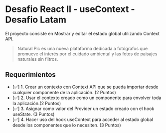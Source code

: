 # Desafio React II - useContext - Desafio Latam

El proyecto consiste en Mostrar y editar el estado global utilizando Context API.

> Natural Pic es una nueva plataforma dedicada a fotógrafos que promueve el interés por el
> cuidado ambiental y las fotos de paisajes naturales sin filtros. 


## Requerimientos

- [✅]  1.  Crear un contexto con Context API que se pueda importar desde cualquier componente de la aplicación. (2 Puntos)
- [✅]  2. Usar el contexto creado como un componente para envolver toda la aplicación.(2 Puntos)
- [✅]  3. Asignar como valor del Provider un estado creado con el hook useState. (3 Puntos)
- [✅]  4. Hacer uso del hook useContext para acceder al estado global desde los componentes que lo necesiten. (3 Puntos)